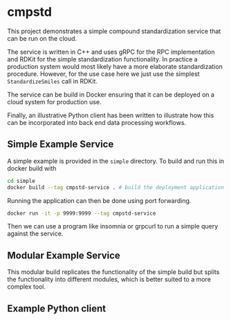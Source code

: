 # cmpstd
This project demonstrates a simple compound standardization service that can be run on the cloud.

The service is written in C++ and uses gRPC for the RPC implementation and RDKit for the simple standardization functionality. In practice a production system would most likely have a more elaborate standardization procedure. However, for the use case here we just use the simplest `StandardizeSmiles` call in RDKit.

The service can be build in Docker ensuring that it can be deployed on a cloud system for production use.

Finally, an illustrative Python client has been written to illustrate how this can be incorporated into back end data processing workflows.

## Simple Example Service
A simple example is provided in the `simple` directory. To build and run this in docker build with
```bash
cd simple
docker build --tag cmpstd-service . # build the deployment application
```
Running the application can then be done using port forwarding.
```bash
docker run -it -p 9999:9999 --tag cmpstd-service
```
Then we can use a program like insomnia or grpcurl to run a simple query against the service. 

## Modular Example Service
This modular build replicates the functionality of the simple build but splits the functionality into different modules, which is better suited to a more complex tool.
## Example Python client

